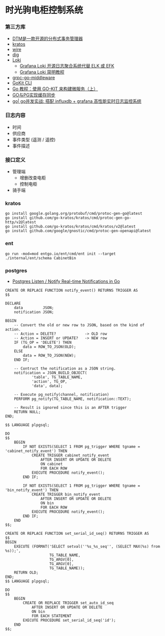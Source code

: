 # 时光驹电柜控制系统

### 第三方库

- [DTM是一款开源的分布式事务管理器](https://www.dtm.pub/guide/start.html)
- [kratos](https://go-kratos.dev/docs)
- [wire](https://zhuanlan.zhihu.com/p/399101012)
- [dig](https://darjun.github.io/2020/02/22/godailylib/dig/)
- [Loki](https://github.com/grafana/loki)
  - [Grafana Loki 开源日志聚合系统代替 ELK 或 EFK](https://wsgzao.github.io/post/loki/)
  - [Grafana Loki 简明教程](https://www.qikqiak.com/post/grafana-loki-usage/)
- [grpc-go-middleware](https://www.cnblogs.com/FireworksEasyCool/p/12750339.html)
- [GoKit CLI](https://github.com/GrantZheng/kit/blob/master/README_zh.md)
- [Go 教程：使用 GO-KIT 来构建微服务（上）](https://learnku.com/go/t/36923)
- [GO与PG实现缓存同步](https://pigsty.cc/zh/blog/2017/08/03/go%E4%B8%8Epg%E5%AE%9E%E7%8E%B0%E7%BC%93%E5%AD%98%E5%90%8C%E6%AD%A5/)
- [go| go并发实战: 搭配 influxdb + grafana 高性能实时日志监控系统](https://developer.aliyun.com/article/833106)

### 日志内容

- 时间
- 供应商
- 事件类型 (遥测 / 遥控)
- 事件描述

### 接口定义

- 管理端
    - 增删改查电柜
    - 控制电柜
- 骑手端

### kratos

```shell
go install google.golang.org/protobuf/cmd/protoc-gen-go@latest
go install github.com/go-kratos/kratos/cmd/protoc-gen-go-http/v2@latest
go install github.com/go-kratos/kratos/cmd/kratos/v2@latest
go install github.com/google/gnostic/cmd/protoc-gen-openapi@latest
```

### ent

```shell
go run -mod=mod entgo.io/ent/cmd/ent init --target ./internal/ent/schema CabinetBin
```

### postgres

- [Postgres Listen / Notify Real-time Notifications in Go](https://ds0nt.com/postgres-streaming-listen-notify-go)

```postgresql
CREATE OR REPLACE FUNCTION notify_event() RETURNS TRIGGER AS
$$

DECLARE
    data         JSON;
    notification JSON;

BEGIN
    -- Convert the old or new row to JSON, based on the kind of action.
    -- Action = DELETE?             -> OLD row
    -- Action = INSERT or UPDATE?   -> NEW row
    IF (TG_OP = 'DELETE') THEN
        data = ROW_TO_JSON(OLD);
    ELSE
        data = ROW_TO_JSON(NEW);
    END IF;

    -- Contruct the notification as a JSON string.
    notification = JSON_BUILD_OBJECT(
            'table', TG_TABLE_NAME,
            'action', TG_OP,
            'data', data);

    -- Execute pg_notify(channel, notification)
    PERFORM pg_notify(TG_TABLE_NAME, notification::TEXT);

    -- Result is ignored since this is an AFTER trigger
    RETURN NULL;
END;

$$ LANGUAGE plpgsql;

DO
$$
    BEGIN
        IF NOT EXISTS(SELECT 1 FROM pg_trigger WHERE tgname = 'cabinet_notify_event') THEN
            CREATE TRIGGER cabinet_notify_event
                AFTER INSERT OR UPDATE OR DELETE
                ON cabinet
                FOR EACH ROW
            EXECUTE PROCEDURE notify_event();
        END IF;

        IF NOT EXISTS(SELECT 1 FROM pg_trigger WHERE tgname = 'bin_notify_event') THEN
            CREATE TRIGGER bin_notify_event
                AFTER INSERT OR UPDATE OR DELETE
                ON bin
                FOR EACH ROW
            EXECUTE PROCEDURE notify_event();
        END IF;
    END
$$;

CREATE OR REPLACE FUNCTION set_serial_id_seq() RETURNS TRIGGER AS
$$
BEGIN
    EXECUTE (FORMAT('SELECT setval(''%s_%s_seq'', (SELECT MAX(%s) from %s));',
                    TG_TABLE_NAME,
                    TG_ARGV[0],
                    TG_ARGV[0],
                    TG_TABLE_NAME));
    RETURN OLD;
END;
$$ LANGUAGE plpgsql;

DO
$$
    BEGIN
        CREATE OR REPLACE TRIGGER set_auto_id_seq
            AFTER INSERT OR UPDATE OR DELETE
            ON bin
            FOR EACH STATEMENT
        EXECUTE PROCEDURE set_serial_id_seq('id');
    END
$$;
```
